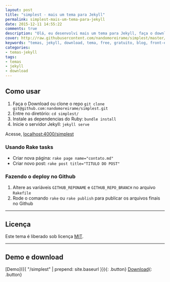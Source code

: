 ```yaml
---
layout: post
title: "simplest - mais um tema para Jekyll"
permalink: simplest-mais-um-tema-para-jekyll
date: 2015-12-11 14:55:22
comments: true
description: "Olá, eu desenvolvi mais um tema para Jekyll, faça o download do simplest agora"
cover: http://raw.githubusercontent.com/nandomoreirame/simplest/master/screenshot.png
keywords: "temas, jekyll, download, tema, free, gratuito, blog, front-end"
categories:
- temas-jekyll
tags:
- temas
- jekyll
- download
---
```


## Como usar

1. Faça o Download ou clone o repo `git clone git@github.com:nandomoreirame/simplest.git`
2. Entre no diretório: `cd simplest/`
3. Instale as dependencias do Ruby: `bundle install`
4. Inicie o servidor Jekyll: `jekyll serve`

Acesse, [localhost:4000/simplest](http://localhost:4000/simplest)

### Usando Rake tasks

* Criar nova página: `rake page name="contato.md"`
* Criar novo post: `rake post title="TITULO DO POST"`

### Fazendo o deploy no Github

1. Altere as variáveis `GITHUB_REPONAME` e `GITHUB_REPO_BRANCH` no arquivo `Rakefile`
2. Rode o comando `rake` ou `rake publish` para publicar os arquivos finais no Github

---

## Licença

Este tema é liberado sob licença [MIT](https://github.com/nandomoreirame/simplest/blob/master/LICENSE).

---

## Demo e download

[Demo]({{ "/simplest" | prepend: site.baseurl }}){: .button} [Download](https://github.com/nandomoreirame/simplest/archive/master.zip){: .button}
